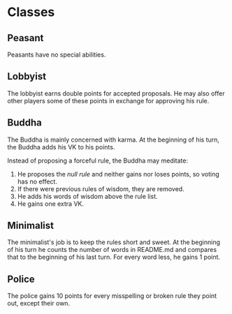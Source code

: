 # Classes

## Peasant

Peasants have no special abilities.

## Lobbyist

The lobbyist earns double points for accepted proposals. He may also offer other players
some of these points in exchange for approving his rule.

## Buddha

The Buddha is mainly concerned with karma. At the beginning of his turn, the Buddha adds his VK to his points.

Instead of proposing a forceful rule, the Buddha may meditate:

1. He proposes the *null rule* and neither gains nor loses points, so voting has no effect.
2. If there were previous rules of wisdom, they are removed.
3. He adds his words of wisdom above the rule list.
4. He gains one extra VK.

## Minimalist

The minimalist's job is to keep the rules short and sweet. At the beginning of
his turn he counts the number of words in README.md and compares that to the beginning
of his last turn. For every word less, he gains 1 point.

## Police

The police gains 10 points for every misspelling or broken rule they point out, except their own.

